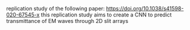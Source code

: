 replication study of the following paper: https://doi.org/10.1038/s41598-020-67545-x 
this replication study aims to create a CNN to predict transmittance of EM waves through 2D slit arrays
